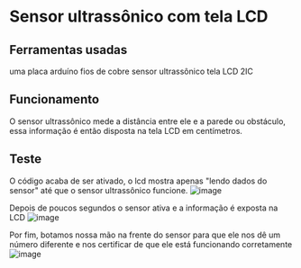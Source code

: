 # Sensor ultrassônico com tela LCD
## Ferramentas usadas
uma placa arduíno 
fios de cobre
sensor ultrassônico
tela LCD 2IC
## Funcionamento
O sensor ultrassônico mede a distância entre ele e a parede ou obstáculo, essa informação é então disposta na tela LCD em centímetros.
## Teste
O código acaba de ser ativado, o lcd mostra apenas "lendo dados do sensor" até que o sensor ultrassônico funcione.
![image](https://user-images.githubusercontent.com/102593170/176663503-bddbaea2-5271-4959-aabf-2435dd8341b1.png)

Depois de poucos segundos o sensor ativa e a informação é exposta na LCD
![image](https://user-images.githubusercontent.com/102593170/176663774-32234aae-5192-4193-87b3-00f35935b407.png)

Por fim, botamos nossa mão na frente do sensor para que ele nos dê um número diferente e nos certificar de que ele está funcionando corretamente
![image](https://user-images.githubusercontent.com/102593170/176663994-e35b92b4-fad0-4679-a27e-22473bd854cf.png)
